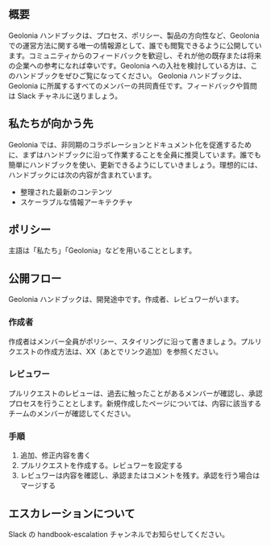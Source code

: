 ## 概要
Geolonia ハンドブックは、プロセス、ポリシー、製品の方向性など、Geolonia での運営方法に関する唯一の情報源として、誰でも閲覧できるように公開しています。コミュニティからのフィードバックを歓迎し、それが他の既存または将来の企業への参考になれば幸いです。Geolonia への入社を検討している方は、このハンドブックをぜひご覧になってください。
Geolonia ハンドブックは、Geolonia に所属するすべてのメンバーの共同責任です。フィードバックや質問は Slack チャネルに送りましょう。

## 私たちが向かう先
Geolonia では、非同期のコラボレーションとドキュメント化を促進するために、まずはハンドブックに沿って作業することを全員に推奨しています。誰でも簡単にハンドブックを使い、更新できるようにしていきましょう。理想的には、ハンドブックには次の内容が含まれています。

- 整理された最新のコンテンツ
- スケーラブルな情報アーキテクチャ

## ポリシー
主語は「私たち」「Geolonia」などを用いることとします。

## 公開フロー
Geolonia ハンドブックは、開発途中です。作成者、レビュワーがいます。
### 作成者
作成者はメンバー全員がポリシー、スタイリングに沿って書きましょう。プルリクエストの作成方法は、XX（あとでリンク追加）を参照ください。

### レビュワー
プルリクエストのレビューは、過去に触ったことがあるメンバーが確認し、承認プロセスを行うこととします。新規作成したページについては、内容に該当するチームのメンバーが確認してください。

### 手順
1. 追加、修正内容を書く
2. プルリクエストを作成する。レビュワーを設定する
3. レビュワーは内容を確認し、承認またはコメントを残す。承認を行う場合はマージする
## エスカレーションについて
Slack の handbook-escalation チャンネルでお知らせしてください。
